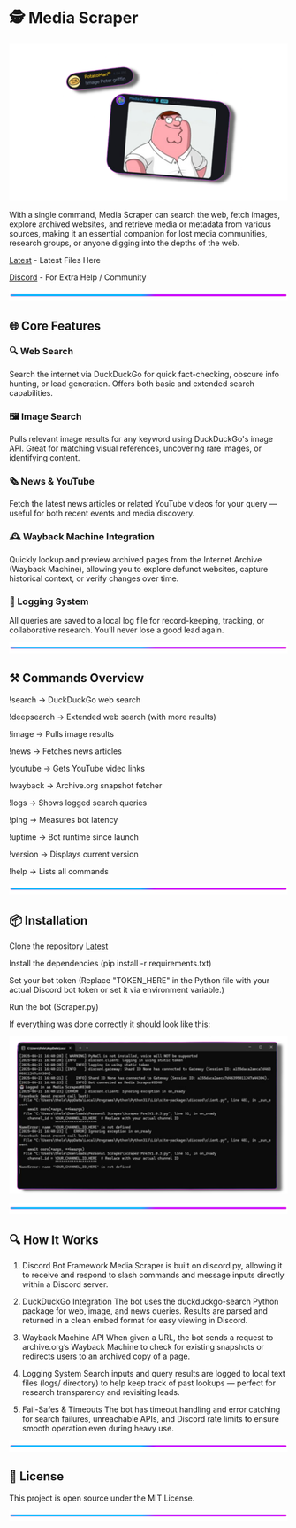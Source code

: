 # 🕵️ Media Scraper

![screenshot](Resources/ReExample2.png)

 
With a single command, Media Scraper can search the web, fetch images, explore archived websites, and retrieve media or metadata from various sources, making it an essential companion for lost media communities, research groups, or anyone digging into the depths of the web.

[Latest](https://github.com/PPotatoMan64/Media-Scraper/releases) - Latest Files Here

[Discord](https://discord.gg/YUyCwRyUcU) - For Extra Help / Community

![screenshot](Resources/Ex3.png)

## 🌐 Core Features

### 🔍 Web Search
Search the internet via DuckDuckGo for quick fact-checking, obscure info hunting, or lead generation. Offers both basic and extended search capabilities.

### 🖼️ Image Search
Pulls relevant image results for any keyword using DuckDuckGo's image API. Great for matching visual references, uncovering rare images, or identifying content.

### 🗞️ News & YouTube
Fetch the latest news articles or related YouTube videos for your query — useful for both recent events and media discovery.

### 🕰️ Wayback Machine Integration
Quickly lookup and preview archived pages from the Internet Archive (Wayback Machine), allowing you to explore defunct websites, capture historical context, or verify changes over time.

### 📜 Logging System
All queries are saved to a local log file for record-keeping, tracking, or collaborative research. You’ll never lose a good lead again.

![screenshot](Resources/Ex3.png)

## ⚒️ Commands Overview

!search <query>         → DuckDuckGo web search

!deepsearch <query>     → Extended web search (with more results)

!image <query>          → Pulls image results

!news <query>           → Fetches news articles

!youtube <query>        → Gets YouTube video links

!wayback <url>          → Archive.org snapshot fetcher

!logs                   → Shows logged search queries

!ping                   → Measures bot latency

!uptime                 → Bot runtime since launch

!version                → Displays current version

!help                   → Lists all commands

![screenshot](Resources/Ex3.png)

## 📦 Installation

Clone the repository [Latest](https://github.com/PPotatoMan64/Media-Scraper/releases)

Install the dependencies (pip install -r requirements.txt)

Set your bot token (Replace "TOKEN_HERE" in the Python file with your actual Discord bot token or set it via environment variable.)

Run the bot (Scraper.py)

If everything was done correctly it should look like this:

![screenshot](Resources/Example.png)

![screenshot](Resources/Ex3.png)

## 🔍 How It Works

1. Discord Bot Framework
Media Scraper is built on discord.py, allowing it to receive and respond to slash commands and message inputs directly within a Discord server.

2. DuckDuckGo Integration
The bot uses the duckduckgo-search Python package for web, image, and news queries. Results are parsed and returned in a clean embed format for easy viewing in Discord.

3. Wayback Machine API
When given a URL, the bot sends a request to archive.org’s Wayback Machine to check for existing snapshots or redirects users to an archived copy of a page.

4. Logging System
Search inputs and query results are logged to local text files (logs/ directory) to help keep track of past lookups — perfect for research transparency and revisiting leads.

5. Fail-Safes & Timeouts
The bot has timeout handling and error catching for search failures, unreachable APIs, and Discord rate limits to ensure smooth operation even during heavy use.

![screenshot](Resources/Ex3.png)

## 📄 License
This project is open source under the MIT License.

![screenshot](Resources/Ex3.png)


